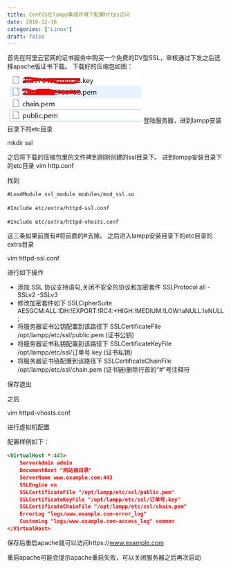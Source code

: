 ```yaml
---
title: CentOS在lampp集成环境下配置https访问
date: 2016-12-16
categories: ['Linux']
draft: false
---
```


首先在阿里云官网的证书服务中购买一个免费的DV型SSL，审核通过下发之后选择apache版证书下载。
下载好的压缩包如图：
![](./images/ssl_download.png)
登陆服务器，进到lampp安装目录下的etc目录

mkdir ssl

之后将下载的压缩包里的文件拷到刚刚创建的ssl目录下。
进到lampp安装目录下的etc目录
vim http.conf

找到
```
#LoadModule ssl_module modules/mod_ssl.so 

#Include etc/extra/httpd-ssl.conf 

#Include etc/extra/httpd-vhosts.conf
```


这三条如果前面有#将前面的#去掉。
之后进入lampp安装目录下的etc目录的extra目录

vim httpd-ssl.conf

进行如下操作

 - 添加 SSL 协议支持语句,关闭不安全的协议和加密套件 SSLProtocol all -SSLv2 -SSLv3
 - 修改加密套件如下 SSLCipherSuite
   AESGCM:ALL:!DH:!EXPORT:!RC4:+HIGH:!MEDIUM:!LOW:!aNULL:!eNULL;
 - 将服务器证书公钥配置到该路径下 SSLCertificateFile /opt/lampp/etc/ssl/public.pem
   (证书公钥)
 - 将服务器证书私钥配置到该路径下 SSLCertificateKeyFile /opt/lampp/etc/ssl/订单号.key
   (证书私钥)
 - 将服务器证书链配置到该路径下 SSLCertificateChainFile /opt/lampp/etc/ssl/chain.pem
   (证书链)删除行首的“#”号注释符

保存退出

之后

vim httpd-vhosts.conf

进行虚拟机配置

配置样例如下：

```xml
<VirtualHost *:443>                                                           
    ServerAdmin admin                                                          
    DocumentRoot "网站根目录"                                             
    ServerName www.example.com:443                                         
    SSLEngine on                                                              
    SSLCertificateFile "/opt/lampp/etc/ssl/public.pem"             
    SSLCertificateKeyFile "/opt/lampp/etc/ssl/订单号.key"     
    SSLCertificateChainFile "/opt/lampp/etc/ssl/chain.pem"               
    ErrorLog "logs/www.example.com-error_log"                              
    CustomLog "logs/www.example.com-access_log" common                     
</VirtualHost>  
```

保存后重启apache就可以访问https://www.example.com

重启apache可能会提示apache重启失败，可以关闭服务器之后再次启动

